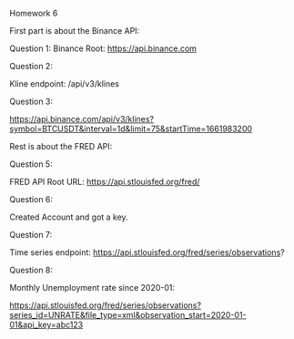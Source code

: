 Homework 6

First part is about the Binance API:

Question 1:
Binance Root: https://api.binance.com

Question 2:

Kline endpoint: /api/v3/klines

Question 3:

https://api.binance.com/api/v3/klines?symbol=BTCUSDT&interval=1d&limit=75&startTime=1661983200



Rest is about the FRED API:

Question 5:

FRED API Root URL: https://api.stlouisfed.org/fred/

Question 6:

Created Account and got a key.

Question 7: 

Time series endpoint: https://api.stlouisfed.org/fred/series/observations?

Question 8:

Monthly Unemployment rate since 2020-01: 

https://api.stlouisfed.org/fred/series/observations?series_id=UNRATE&file_type=xml&observation_start=2020-01-01&api_key=abc123

